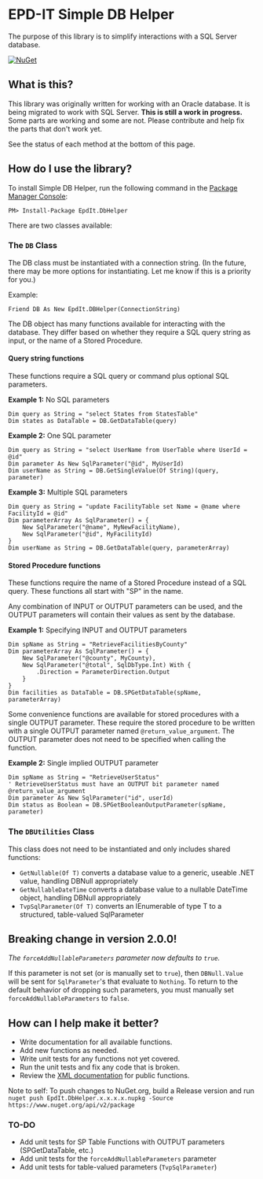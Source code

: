 # EPD-IT Simple DB Helper

The purpose of this library is to simplify interactions with a SQL Server database. 

[![NuGet](https://img.shields.io/nuget/v/EpdIt.DbHelper.svg?maxAge=86400)](https://www.nuget.org/packages/EpdIt.DbHelper/) 

## What is this?

This library was originally written for working with an Oracle database. It is being migrated to work with SQL Server. **This is still a work in progress.** Some parts are working and some are not. Please contribute and help fix the parts that don't work yet.

See the status of each method at the bottom of this page. 

## How do I use the library?

To install Simple DB Helper, run the following command in the [Package Manager Console](https://docs.nuget.org/consume/package-manager-console):

`PM> Install-Package EpdIt.DbHelper`

There are two classes available:

### The `DB` Class

The DB class must be instantiated with a connection string. (In the future, there may be more options for instantiating. Let me know if this is a priority for you.) 

Example:

```
Friend DB As New EpdIt.DBHelper(ConnectionString)
```

The DB object has many functions available for interacting with the database. They differ based on whether they require a SQL query string as input, or the name of a Stored Procedure. 

#### Query string functions

These functions require a SQL query or command plus optional SQL parameters.

**Example 1:** No SQL parameters

```
Dim query as String = "select States from StatesTable"
Dim states as DataTable = DB.GetDataTable(query)
```

**Example 2:** One SQL parameter

```
Dim query as String = "select UserName from UserTable where UserId = @id"
Dim parameter As New SqlParameter("@id", MyUserId)
Dim userName as String = DB.GetSingleValue(Of String)(query, parameter)
```

**Example 3:** Multiple SQL parameters

```
Dim query as String = "update FacilityTable set Name = @name where FacilityId = @id"
Dim parameterArray As SqlParameter() = {
    New SqlParameter("@name", MyNewFacilityName),
    New SqlParameter("@id", MyFacilityId)
}
Dim userName as String = DB.GetDataTable(query, parameterArray)
```

#### Stored Procedure functions

These functions require the name of a Stored Procedure instead of a SQL query. These functions all start with "SP" in the name. 

Any combination of INPUT or OUTPUT parameters can be used, and the OUTPUT parameters will contain their values as sent by the database.

**Example 1:** Specifying INPUT and OUTPUT parameters

```
Dim spName as String = "RetrieveFacilitiesByCounty"
Dim parameterArray As SqlParameter() = {
    New SqlParameter("@county", MyCounty),
    New SqlParameter("@total", SqlDbType.Int) With {
        .Direction = ParameterDirection.Output
    }
}
Dim facilities as DataTable = DB.SPGetDataTable(spName, parameterArray)
```

Some convenience functions are available for stored procedures with a single OUTPUT parameter. These require the stored procedure to be written with a single OUTPUT parameter named `@return_value_argument`. The OUTPUT parameter does not need to be specified when calling the function.

**Example 2:** Single implied OUTPUT parameter

```
Dim spName as String = "RetrieveUserStatus" 
' RetrieveUserStatus must have an OUTPUT bit parameter named @return_value_argument
Dim parameter As New SqlParameter("id", userId)
Dim status as Boolean = DB.SPGetBooleanOutputParameter(spName, parameter)
```

### The `DBUtilities` Class

This class does not need to be instantiated and only includes shared functions:

* `GetNullable(Of T)` converts a database value to a generic, useable .NET value, handling DBNull appropriately
* `GetNullableDateTime` converts a database value to a nullable DateTime object, handling DBNull appropriately
* `TvpSqlParameter(Of T)` converts an IEnumerable of type T to a structured, table-valued SqlParameter

## Breaking change in version 2.0.0!

*The `forceAddNullableParameters` parameter now defaults to `true`.* 

If this parameter is not set (or is manually set to `true`), then `DBNull.Value` will be sent for `SqlParameter`'s that evaluate to `Nothing`. To return to the default behavior of dropping such parameters, you must manually set `forceAddNullableParameters` to `false`.

## How can I help make it better?

* Write documentation for all available functions. 
* Add new functions as needed.
* Write unit tests for any functions not yet covered. 
* Run the unit tests and fix any code that is broken.
* Review the [XML documentation](https://msdn.microsoft.com/en-us/library/ms172652.aspx) for public functions.

Note to self: To push changes to NuGet.org, build a Release version and run `nuget push EpdIt.DbHelper.x.x.x.x.nupkg -Source https://www.nuget.org/api/v2/package`

### TO-DO

* Add unit tests for SP Table Functions with OUTPUT parameters (SPGetDataTable, etc.)
* Add unit tests for the `forceAddNullableParameters` parameter
* Add unit tests for table-valued parameters (`TvpSqlParameter`)
